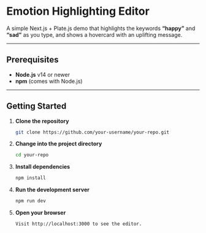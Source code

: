 # Emotion Highlighting Editor

A simple Next.js + Plate.js demo that highlights the keywords **“happy”** and **“sad”** as you type, and shows a hovercard with an uplifting message.

---

## Prerequisites

- **Node.js** v14 or newer  
- **npm** (comes with Node.js)  

---

## Getting Started

1. **Clone the repository**  
    ```bash
    git clone https://github.com/your-username/your-repo.git
   
2. **Change into the project directory**
    ```bash
    cd your-repo

3. **Install dependencies**
    ```bash
    npm install

4. **Run the development server**
    ```bash
    npm run dev

5. **Open your browser**
    ```bash
    Visit http://localhost:3000 to see the editor.